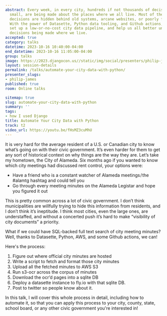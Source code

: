 ```yaml
---
abstract: Every week, in every city, hundreds if not thousands of decisions, big and
  small, are being made about the places where we all live. Most of the time, these
  decisions are hidden behind old systems, arcane websites, or poorly formatted PDFs.
  With the power of Datasette, Python data tooling, and Github actions, you can quickly
  set up a low-or-no-cost city data pipeline, and help us all better understand the
  decisions being made where we live.
accepted: true
category: talks
datetime: 2023-10-16 10:40:00-04:00
end_datetime: 2023-10-16 11:05:00-04:00
group: talks
image: https://2023.djangocon.us//static/img/social/presenters/philip-james.png
layout: session-details
permalink: /talks/automate-your-city-data-with-python/
presenter_slugs:
- philip-james
published: true
room: Online talks

sitemap: true
slug: automate-your-city-data-with-python
summary: ''
tags:
- how I used Django
title: Automate Your City Data with Python
track: t2
video_url: https://youtu.be/fHsMZ3cuMhU
---
```


It is very hard for the average resident of a U.S. or Canadian city to know what’s going on with their civic government. It’s even harder for them to get any sort of historical context on why things are the way they are. Let’s take my hometown, the City of Alameda. Six months ago if you wanted to know which city meetings had discussed rent control, your options were:

- Have a friend who is a constant watcher of Alameda meetings / the #alamtg hashtag and could tell you
- Go through every meeting minutes on the Alameda Legistar and hope you figured it out

This is pretty common across a lot of civic government. I don’t think municipalities are willfully trying to hide this information from residents, and I don’t think it’s ineptitude. I think most cities, even the large ones, are understaffed, and without a concerted push it’s hard to make “visibility of city documents” a priority.

What if we could have SQL-backed full text search of city meeting minutes? Well, thanks to Datasette, Python, AWS, and some Github actions, we can!

Here's the process:

1. Figure out where official city minutes are hosted
2. Write a script to fetch and format those city minutes
3. Upload all the fetched minutes to AWS S3
4. Run s3-ocr across the corpus of minutes
5. Download the ocr’d pages into a sqlite DB
6. Deploy a datasette instance to fly.io with that sqlite DB.
7. Post to twitter so people know about it.

In this talk, I will cover this whole process in detail, including how to automate it, so that you can apply this process to your city, county, state, school board, or any other civic government you're interested in!
